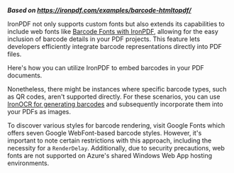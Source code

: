 ***Based on <https://ironpdf.com/examples/barcode-htmltopdf/>***

IronPDF not only supports custom fonts but also extends its capabilities to include web fonts like [Barcode Fonts with IronPDF](https://ironpdf.com/examples/barcode-htmltopdf/), allowing for the easy inclusion of barcode details in your PDF projects. This feature lets developers efficiently integrate barcode representations directly into PDF files.

Here's how you can utilize IronPDF to embed barcodes in your PDF documents.

Nonetheless, there might be instances where specific barcode types, such as QR codes, aren't supported directly. For these scenarios, you can use [IronOCR for generating barcodes](https://ironsoftware.com/csharp/ocr/) and subsequently incorporate them into your PDFs as images.

To discover various styles for barcode rendering, visit Google Fonts which offers seven Google WebFont-based barcode styles. However, it's important to note certain restrictions with this approach, including the necessity for a `RenderDelay`. Additionally, due to security precautions, web fonts are not supported on Azure's shared Windows Web App hosting environments.